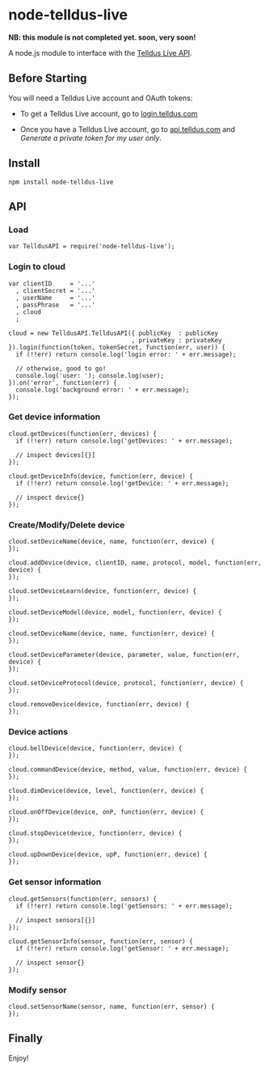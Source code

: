 node-telldus-live
=================

**NB: this module is not completed yet. soon, very soon!**

A node.js module to interface with the [Telldus Live API](http://api.telldus.com).

Before Starting
---------------
You will need a Telldus Live account and OAuth tokens:

- To get a Telldus Live account, go to [login.telldus.com](https://login.telldus.com)

- Once you have a Telldus Live account, go to [api.telldus.com](http://api.telldus.com/keys/index) and _Generate a private token for my user only_.


Install
-------

    npm install node-telldus-live

API
---

### Load

    var TelldusAPI = require('node-telldus-live');

### Login to cloud

    var clientID     = '...'
      , clientSecret = '...'
      , userName     = '...'
      , passPhrase   = '...'
      , cloud
      ;

    cloud = new TelldusAPI.TelldusAPI({ publicKey  : publicKey
                                      , privateKey : privateKey }).login(function(token, tokenSecret, function(err, user)) {
      if (!!err) return console.log('login error: ' + err.message);

      // otherwise, good to go!
      console.log('user: '); console.log(user);
    }).on('error', function(err) {
      console.log('background error: ' + err.message);
    });

### Get device information

    cloud.getDevices(function(err, devices) {
      if (!!err) return console.log('getDevices: ' + err.message);

      // inspect devices[{}]
    });

    cloud.getDeviceInfo(device, function(err, device) {
      if (!!err) return console.log('getDevice: ' + err.message);

      // inspect device{}
    });

### Create/Modify/Delete device

    cloud.setDeviceName(device, name, function(err, device) {
    });

    cloud.addDevice(device, clientID, name, protocol, model, function(err, device) {
    });

    cloud.setDeviceLearn(device, function(err, device) {
    });

    cloud.setDeviceModel(device, model, function(err, device) {
    });

    cloud.setDeviceName(device, name, function(err, device) {
    });

    cloud.setDeviceParameter(device, parameter, value, function(err, device) {
    });

    cloud.setDeviceProtocol(device, protocol, function(err, device) {
    });

    cloud.removeDevice(device, function(err, device) {
    });



### Device actions

    cloud.bellDevice(device, function(err, device) {
    });

    cloud.commandDevice(device, method, value, function(err, device) {
    });

    cloud.dimDevice(device, level, function(err, device) {
    });

    cloud.onOffDevice(device, onP, function(err, device) {
    });

    cloud.stopDevice(device, function(err, device) {
    });

    cloud.upDownDevice(device, upP, function(err, device) {
    });

### Get sensor information

    cloud.getSensors(function(err, sensors) {
      if (!!err) return console.log('getSensors: ' + err.message);

      // inspect sensors[{}]
    });

    cloud.getSensorInfo(sensor, function(err, sensor) {
      if (!!err) return console.log('getSensor: ' + err.message);

      // inspect sensor{}
    });

### Modify sensor

    cloud.setSensorName(sensor, name, function(err, sensor) {
    });


Finally
-------

Enjoy!
